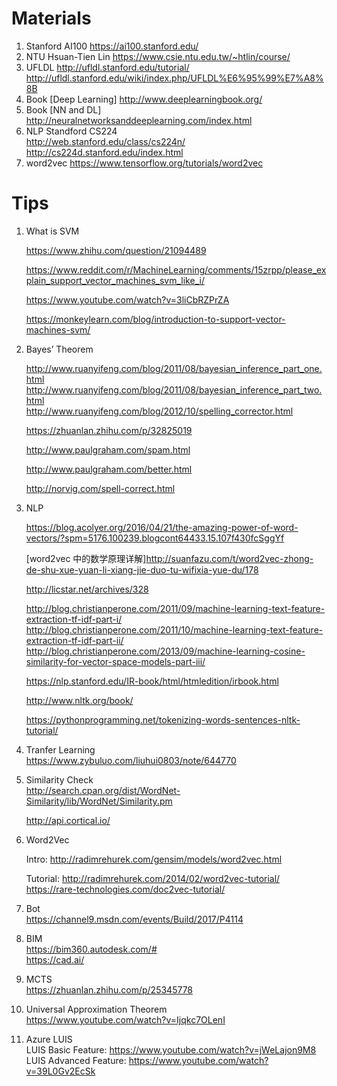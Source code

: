 # Materials
1. Stanford AI100 https://ai100.stanford.edu/
2. NTU Hsuan-Tien Lin https://www.csie.ntu.edu.tw/~htlin/course/  
3. UFLDL http://ufldl.stanford.edu/tutorial/  http://ufldl.stanford.edu/wiki/index.php/UFLDL%E6%95%99%E7%A8%8B
4. Book [Deep Learning] http://www.deeplearningbook.org/
5. Book [NN and DL] http://neuralnetworksanddeeplearning.com/index.html  
6. NLP Standford CS224  
http://web.stanford.edu/class/cs224n/  
http://cs224d.stanford.edu/index.html  
7. word2vec https://www.tensorflow.org/tutorials/word2vec



# Tips
1. What is SVM 
   
   https://www.zhihu.com/question/21094489
   
   https://www.reddit.com/r/MachineLearning/comments/15zrpp/please_explain_support_vector_machines_svm_like_i/
   
   https://www.youtube.com/watch?v=3liCbRZPrZA
   
   https://monkeylearn.com/blog/introduction-to-support-vector-machines-svm/


2. Bayes’ Theorem

   http://www.ruanyifeng.com/blog/2011/08/bayesian_inference_part_one.html   
   http://www.ruanyifeng.com/blog/2011/08/bayesian_inference_part_two.html   
   http://www.ruanyifeng.com/blog/2012/10/spelling_corrector.html
   
   
   https://zhuanlan.zhihu.com/p/32825019
   
   
   http://www.paulgraham.com/spam.html
  
   http://www.paulgraham.com/better.html  
    
   
   http://norvig.com/spell-correct.html
   

3. NLP  

   https://blog.acolyer.org/2016/04/21/the-amazing-power-of-word-vectors/?spm=5176.100239.blogcont64433.15.107f430fcSggYf
   
   [word2vec 中的数学原理详解]http://suanfazu.com/t/word2vec-zhong-de-shu-xue-yuan-li-xiang-jie-duo-tu-wifixia-yue-du/178  
   
   http://licstar.net/archives/328  
   
   http://blog.christianperone.com/2011/09/machine-learning-text-feature-extraction-tf-idf-part-i/
   http://blog.christianperone.com/2011/10/machine-learning-text-feature-extraction-tf-idf-part-ii/
   http://blog.christianperone.com/2013/09/machine-learning-cosine-similarity-for-vector-space-models-part-iii/  
   
   https://nlp.stanford.edu/IR-book/html/htmledition/irbook.html  
   
   http://www.nltk.org/book/  
   
   https://pythonprogramming.net/tokenizing-words-sentences-nltk-tutorial/  
   
   
4. Tranfer Learning  
   https://www.zybuluo.com/liuhui0803/note/644770
   
   
   
5. Similarity Check  
   http://search.cpan.org/dist/WordNet-Similarity/lib/WordNet/Similarity.pm  
   
   http://api.cortical.io/  


6. Word2Vec

    Intro: http://radimrehurek.com/gensim/models/word2vec.html  
	
    Tutorial: http://radimrehurek.com/2014/02/word2vec-tutorial/  
    https://rare-technologies.com/doc2vec-tutorial/  
    
   
7. Bot  
   https://channel9.msdn.com/events/Build/2017/P4114  
   
8. BIM  
   https://bim360.autodesk.com/#  
   https://cad.ai/  
     
9. MCTS  
   https://zhuanlan.zhihu.com/p/25345778  
   
10. Universal Approximation Theorem  
   https://www.youtube.com/watch?v=Ijqkc7OLenI  
   
11. Azure LUIS     
   LUIS Basic Feature: https://www.youtube.com/watch?v=jWeLajon9M8  
   LUIS Advanced Feature: https://www.youtube.com/watch?v=39L0Gv2EcSk  
   
   
   
   
